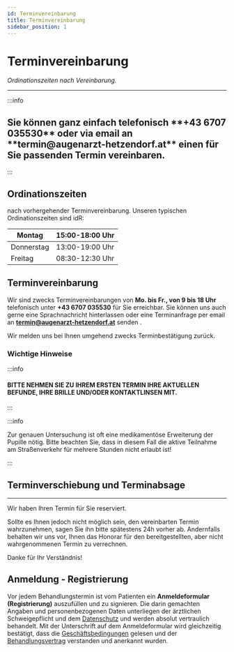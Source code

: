 ```yaml
---
id: Terminvereinbarung
title: Terminvereinbarung
sidebar_position: 1
---
```


# Terminvereinbarung

*Ordinationszeiten nach Vereinbarung.*

------

:::info

<h2>Sie können ganz einfach telefonisch  **+43 6707 035530** oder via 
email an **termin@augenarzt-hetzendorf.at** einen für Sie passenden Termin vereinbaren. </h2>

:::

## Ordinationszeiten

nach vorhergehender Terminvereinbarung. Unseren typischen Ordinationszeiten sind idR: 

| Montag     | 15:00-18:00 Uhr |
| ---------- | --------------- |
| Donnerstag | 13:00-19:00 Uhr |
| Freitag    | 08:30-12:30 Uhr |



## Terminvereinbarung

Wir sind zwecks Terminvereinbarungen von **Mo. bis Fr., von 9 bis 18 Uhr** telefonisch unter **+43 6707 035530** für Sie erreichbar. Sie können uns auch gerne eine Sprachnachricht hinterlassen oder eine Terminanfrage per email an **[termin@augenarzt-hetzendorf.at](mailto:termin@augenarzt-hetzendorf.at)** senden . 

Wir melden uns bei Ihnen umgehend zwecks Terminbestätigung zurück.

### Wichtige Hinweise

:::info

#### BITTE NEHMEN SIE ZU IHREM ERSTEN TERMIN IHRE AKTUELLEN BEFUNDE, IHRE BRILLE UND/ODER KONTAKTLINSEN MIT.

:::

:::info

Zur genauen Untersuchung ist oft eine medikamentöse Erweiterung der Pupille nötig. Bitte beachten Sie, dass in diesem Fall die aktive Teilnahme am Straßenverkehr für mehrere Stunden nicht erlaubt ist!

:::



## Terminverschiebung und Terminabsage

------

Wir haben Ihren Termin für Sie reserviert.

Sollte es Ihnen jedoch nicht möglich sein, den vereinbarten Termin wahrzunehmen, sagen Sie ihn bitte spätestens 24h vorher ab. Andernfalls  behalten wir uns vor, Ihnen das Honorar für den bereitgestellten, aber nicht wahrgenommenen Termin zu verrechnen. 

Danke für Ihr Verständnis!



## Anmeldung - Registrierung

Vor jedem Behandlungstermin ist vom Patienten ein **Anmeldeformular (Registrierung)** auszufüllen und zu signieren. Die darin gemachten Angaben und personenbezogenen Daten unterliegen der ärztlichen Schweigepflicht und dem [Datenschutz](/docs/Kontakt/Rechtliche-Hinweise/Datenschutz) und werden absolut vertraulich behandelt. Mit der Unterschrift auf dem Anmeldeformular wird gleichzeitig bestätigt, dass die [Geschäftsbedingungen](/docs/Kontakt/Rechtliche-Hinweise/AGB) gelesen und der  [Behandlungsvertrag](/docs/Kontakt/Rechtliche-Hinweise/Behandlungsvertrag) verstanden und anerkannt wurden.


